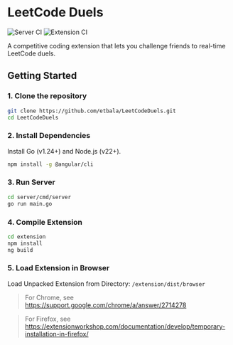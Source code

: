 # LeetCode Duels

![Server CI](https://github.com/etbala/LeetCodeDuels/actions/workflows/go.yml/badge.svg?branch=main)
![Extension CI](https://github.com/etbala/LeetCodeDuels/actions/workflows/lint-extension.yml/badge.svg?branch=main)

A competitive coding extension that lets you challenge friends to real-time LeetCode duels.

## Getting Started

### 1. Clone the repository
```bash
git clone https://github.com/etbala/LeetCodeDuels.git
cd LeetCodeDuels
```

### 2. Install Dependencies
Install Go (v1.24+) and Node.js (v22+).
```bash
npm install -g @angular/cli
```

### 3. Run Server
```bash
cd server/cmd/server
go run main.go
```

### 4. Compile Extension
```bash
cd extension
npm install
ng build
```

### 5. Load Extension in Browser
Load Unpacked Extension from Directory: `/extension/dist/browser`

> For Chrome, see https://support.google.com/chrome/a/answer/2714278

> For Firefox, see https://extensionworkshop.com/documentation/develop/temporary-installation-in-firefox/

